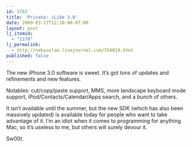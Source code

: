 ```yaml
---
id: 1763
title: 'Private: iLike 3.0'
date: 2009-03-17T12:10:00-07:00
layout: post
lj_itemid:
  - "2179"
lj_permalink:
  - http://nebyoolae.livejournal.com/558019.html
published: false
---
```

The new iPhone 3.0 software is sweet. It&#8217;s got tons of updates and refinements and new features.

Notables: cut/copy/paste support, MMS, more landscape keyboard mode support, iPod/Contacts/Calendar/Apps search, and a bunch of others.

It isn&#8217;t available until the summer, but the new SDK (which has also been massively updated) is available today for people who want to take advantage of it. I&#8217;m an idiot when it comes to programming for anything Mac, so it&#8217;s useless to me, but others will surely devour it.

Sw00t.

<!--more-->
